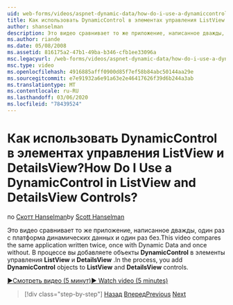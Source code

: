 ```yaml
---
uid: web-forms/videos/aspnet-dynamic-data/how-do-i-use-a-dynamiccontrol-in-listview-and-detailsview-controls
title: Как использовать DynamicControl в элементах управления ListView и DetailsView? | Документы Майкрософт
author: shanselman
description: Это видео сравнивает то же приложение, написанное дважды, один раз с платформа динамических данных и один раз без. В процессе вы добавляете объекты DynamicControl в ListView a...
ms.author: riande
ms.date: 05/08/2008
ms.assetid: 816175a2-47b1-49ba-b346-cfb1ee33096a
msc.legacyurl: /web-forms/videos/aspnet-dynamic-data/how-do-i-use-a-dynamiccontrol-in-listview-and-detailsview-controls
msc.type: video
ms.openlocfilehash: 4916885afff0900d85f7ef58b84abc50144aa29e
ms.sourcegitcommit: e7e91932a6e91a63e2e46417626f39d6b244a3ab
ms.translationtype: MT
ms.contentlocale: ru-RU
ms.lasthandoff: 03/06/2020
ms.locfileid: "78439524"
---
```

# <a name="how-do-i-use-a-dynamiccontrol-in-listview-and-detailsview-controls"></a><span data-ttu-id="6d9c5-105">Как использовать DynamicControl в элементах управления ListView и DetailsView?</span><span class="sxs-lookup"><span data-stu-id="6d9c5-105">How Do I Use a DynamicControl in ListView and DetailsView Controls?</span></span>

<span data-ttu-id="6d9c5-106">по [Скотт Hanselman](https://github.com/shanselman)</span><span class="sxs-lookup"><span data-stu-id="6d9c5-106">by [Scott Hanselman](https://github.com/shanselman)</span></span>

<span data-ttu-id="6d9c5-107">Это видео сравнивает то же приложение, написанное дважды, один раз с платформа динамических данных и один раз без.</span><span class="sxs-lookup"><span data-stu-id="6d9c5-107">This video compares the same application written twice, once with Dynamic Data and once without.</span></span> <span data-ttu-id="6d9c5-108">В процессе вы добавляете объекты **DynamicControl** в элементы управления **ListView** и **DetailsView** .</span><span class="sxs-lookup"><span data-stu-id="6d9c5-108">In the process, you add **DynamicControl** objects to **ListView** and **DetailsView** controls.</span></span>

[<span data-ttu-id="6d9c5-109">&#9654;Смотреть видео (5 минут)</span><span class="sxs-lookup"><span data-stu-id="6d9c5-109">&#9654; Watch video (5 minutes)</span></span>](https://channel9.msdn.com/Blogs/ASP-NET-Site-Videos/how-do-i-use-a-dynamiccontrol-in-listview-and-detailsview-controls)

> [!div class="step-by-step"]
> <span data-ttu-id="6d9c5-110">[Назад](how-do-i-display-unknown-datatypes.md)
> [Вперед](getting-started-with-dynamic-data.md)</span><span class="sxs-lookup"><span data-stu-id="6d9c5-110">[Previous](how-do-i-display-unknown-datatypes.md)
[Next](getting-started-with-dynamic-data.md)</span></span>
